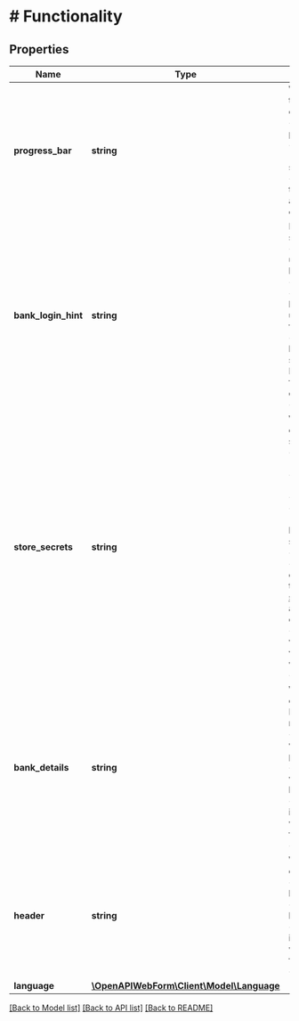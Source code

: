 # # Functionality

## Properties

Name | Type | Description | Notes
------------ | ------------- | ------------- | -------------
**progress_bar** | **string** | Whether a progress bar is shown on the web form, letting the user know on which step he is.&lt;br/&gt;&amp;bull; &lt;code&gt;RENDER&lt;/code&gt; - the progress bar will be shown;&lt;br/&gt;&amp;bull; &lt;code&gt;HIDDEN&lt;/code&gt; - the progress bar will NOT be shown.&lt;br/&gt;&lt;strong&gt;NOTE:&lt;/strong&gt; If no value is provided, then the following value will be applied by default when web form is opened: &lt;code&gt;RENDER&lt;/code&gt;. | [optional]
**bank_login_hint** | **string** | How the bank login hint will be shown to the end user&lt;br/&gt;&amp;bull; &lt;code&gt;EXPENDED&lt;/code&gt; - the user will see the login hint and will have the option to collapse it;&lt;br/&gt;&amp;bull; &lt;code&gt;COLLAPSED&lt;/code&gt; - the login hint will be collapsed and the user can see it if he expands the field;&lt;br/&gt;&amp;bull; &lt;code&gt;HIDDEN&lt;/code&gt; - the login hint is hidden and the user cannot see it.&lt;br/&gt;&lt;strong&gt;NOTE:&lt;/strong&gt; If no value is provided, then the following value will be applied by default when web form is opened: &lt;code&gt;EXPANDED&lt;/code&gt;. | [optional]
**store_secrets** | **string** | Whether the user will have a checkbox to ask for storing login secrets (like a PIN) in finAPI or not.&lt;br/&gt;&amp;bull; &lt;code&gt;RENDER&lt;/code&gt; - the checkbox will be shown;&lt;br/&gt;&amp;bull; &lt;code&gt;HIDDEN&lt;/code&gt; - the checkbox will NOT be shown;&lt;br/&gt;&amp;bull; &lt;code&gt;IMPLICIT_APPROVAL&lt;/code&gt; - the checkbox will NOT be shown but login secrets will nevertheless be stored.&lt;br/&gt;&amp;nbsp;&amp;nbsp;&amp;nbsp;&amp;nbsp;&lt;strong&gt;NOTE:&lt;/strong&gt; This value can be applied ONLY by our support team. Please contact support@finapi.io with the profileId as soon as you have finalized the customization for other parameters.&lt;br/&gt;&lt;strong&gt;NOTE:&lt;/strong&gt; If no value is provided, then the following value will be applied by default when web form is opened: &lt;code&gt;RENDER&lt;/code&gt;. | [optional]
**bank_details** | **string** | Whether the user will be allowed to change the selected bank, in case a BLZ/BIC/IBAN was sent in the API request by the client.&lt;br/&gt;&amp;bull; &lt;code&gt;LOCKED&lt;/code&gt; - the user will be directly routed to login to the pre-selected bank;&lt;br/&gt;&amp;bull; &lt;code&gt;EDITABLE&lt;/code&gt; - the user will see the pre-selected bank and have the option to change it.&lt;br/&gt;&lt;strong&gt;NOTE:&lt;/strong&gt; If no value is provided, then the following value will be applied by default when web form is opened: &lt;code&gt;LOCKED&lt;/code&gt;. | [optional]
**header** | **string** | Whether the header will be displayed on the web form.&lt;br/&gt;&amp;bull; &lt;code&gt;RENDER&lt;/code&gt; - the header will be shown;&lt;br/&gt;&amp;bull; &lt;code&gt;HIDDEN&lt;/code&gt; - the header will NOT be shown.&lt;br/&gt;&lt;strong&gt;NOTE:&lt;/strong&gt; If no value is provided, then the following value will be applied by default when web form is opened: &lt;code&gt;RENDER&lt;/code&gt;. | [optional]
**language** | [**\OpenAPIWebForm\Client\Model\Language**](Language.md) |  | [optional]

[[Back to Model list]](../../README.md#models) [[Back to API list]](../../README.md#endpoints) [[Back to README]](../../README.md)
